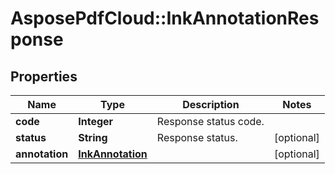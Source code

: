 # AsposePdfCloud::InkAnnotationResponse


## Properties
Name | Type | Description | Notes
------------ | ------------- | ------------- | -------------
**code** | **Integer** | Response status code. | 
**status** | **String** | Response status. | [optional] 
**annotation** | [**InkAnnotation**](InkAnnotation.md) |  | [optional] 


